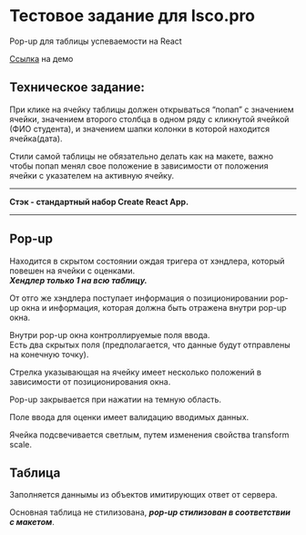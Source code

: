 # Тестовое задание для Isco.pro

Pop-up для таблицы успеваемости на React

[Ссылка](https://chiga2030.github.io/isco-pro-test-task/#/) на демо

## Техническое задание:
При клике на ячейку таблицы должен открываться “попап” c значением ячейки, значением второго столбца в одном ряду с кликнутой ячейкой (ФИО студента), и значением шапки колонки в которой находится ячейка(дата).

Стили самой таблицы не обязательно делать как на макете, важно чтобы попап менял свое положение в зависимости от положения ячейки с указателем на активную ячейку.

---

**Стэк - стандартный набор Create React App.**  

---

## Pop-up
Находится в скрытом состоянии ождая тригера от хэндлера, который повешен на ячейки  с оценками.  
***Хендлер только 1 на всю таблицу.***

От отго же хэндлера поступает информация о позиционировании pop-up окна и информация, которая должна быть отражена внутри pop-up окна.  

Внутри pop-up окна контроллируемые поля ввода.  
Есть два скрытых поля (предполагается, что данные будут отправлены на конечную точку).

Стрелка указывающая на ячейку имеет несколько положений в зависимости от позиционирования окна.

Pop-up закрывается при нажатии на темную область.  

Поле ввода для оценки имеет валидацию вводимых данных.

Ячейка подсвечивается светлым, путем изменения свойства transform scale.


## Таблица
Заполняется даннымы из объектов имитирующих ответ от сервера.  

Основная таблица не стилизована, ***pop-up стилизован в соответствии с макетом***.
